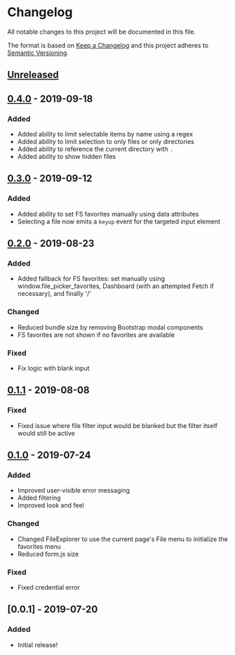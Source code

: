 # Changelog
All notable changes to this project will be documented in this file.

The format is based on [Keep a Changelog](http://keepachangelog.com/en/1.0.0/)
and this project adheres to [Semantic Versioning](http://semver.org/spec/v2.0.0.html).

## [Unreleased]
## [0.4.0] - 2019-09-18
### Added
- Added ability to limit selectable items by name using a regex
- Added ability to limit selection to only files or only directories
- Added ability to reference the current directory with `.`
- Added ability to show hidden files

## [0.3.0] - 2019-09-12
### Added
- Added ability to set FS favorites manually using data attributes
- Selecting a file now emits a `keyup` event for the targeted input element

## [0.2.0] - 2019-08-23
### Added
- Added fallback for FS favorites: set manually using window.file_picker_favorites, Dashboard (with an attempted Fetch if necessary), and finally '/'

### Changed
- Reduced bundle size by removing Bootstrap modal components
- FS favorites are not shown if no favorites are available

### Fixed
- Fix logic with blank input

## [0.1.1] - 2019-08-08
### Fixed
- Fixed issue where file filter input would be blanked but the filter itself would still be active

## [0.1.0] - 2019-07-24
### Added

- Improved user-visible error messaging
- Added filtering
- Improved look and feel

### Changed

- Changed FileExplorer to use the current page's File menu to initialize the favorites menu
- Reduced form.js size

### Fixed

- Fixed credential error

## [0.0.1] - 2019-07-20
### Added
- Initial release!

[Unreleased]: https://github.com/OSC/ood_js_filepicker/compare/v0.4.0...HEAD
[0.4.0]: https://github.com/OSC/ood_js_filepicker/compare/v0.3.0...v0.4.0
[0.3.0]: https://github.com/OSC/ood_js_filepicker/compare/v0.2.0...v0.3.0
[0.2.0]: https://github.com/OSC/ood_js_filepicker/compare/v0.1.1...v0.2.0
[0.1.1]: https://github.com/OSC/ood_js_filepicker/compare/v0.1.0...v0.1.1
[0.1.0]: https://github.com/OSC/ood_js_filepicker/compare/v0.0.1...v0.1.0